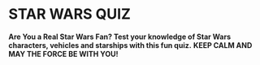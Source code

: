 
# STAR  WARS  QUIZ

**Are You a Real Star Wars Fan? Test your knowledge of Star Wars characters, vehicles and starships with this fun quiz.**
**KEEP CALM AND MAY THE FORCE BE WITH YOU!** 
 
